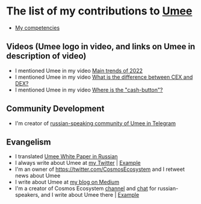 # The list of my contributions to [Umee](https://umee.cc/)

- [My competencies](https://github.com/Antropocosmist/my_competencies)

## Videos (Umee logo in video, and links on Umee in description of video)

- I mentioned Umee in my video [Main trends of 2022](https://youtu.be/sV06GV5EBOE)
- I mentioned Umee in my video [What is the difference between CEX and DEX?](https://youtu.be/wKQ7NyRD4ZQ)
- I mentioned Umee in my video [Where is the "cash-button"?](https://youtu.be/WbNzvL4RLV4)

## Community Development

- I'm creator of [russian-speaking community of Umee in Telegram](https://t.me/umee_ru)

## Evangelism

- I translated [Umee White Paper in Russian](https://antropocosmist.medium.com/umee-white-paper-ru-ae8cdbe80fc5) 
- I always write about Umee at [my Twitter](https://twitter.com/ponimajushij) | [Example](https://twitter.com/ponimajushij/status/1461881382142107653)
- I'm an owner of https://twitter.com/CosmosEcosystem and I retweet news about Umee
- I write about Umee at [my blog on Medium](https://medium.com/@antropocosmist)
- I'm a creator of Cosmos Ecosystem [channel](https://t.me/CosmosEcosystemNews_ru) and [chat](https://t.me/CosmosEcosystem_ru) for russian-speakers, and I write about Umee there | [Example](https://t.me/CosmosEcosystemNews_ru/232)
